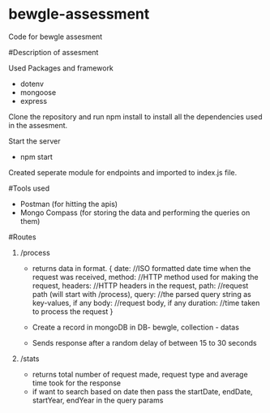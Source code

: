 # bewgle-assessment
Code for bewgle assesment

#Description of assesment

Used Packages and framework
  - dotenv
  - mongoose
  - express

Clone the repository and run npm install to install all the dependencies used in the assesment.

Start the server
  - npm start
  
Created seperate module for endpoints and imported to index.js file.

#Tools used
  - Postman (for hitting the apis)
  - Mongo Compass (for storing the data and performing the queries on them)
  
#Routes

  1. /process
      - returns data in format. 
      {
            date: //ISO formatted date time when the request was received,
            method: //HTTP method used for making the request,
            headers: //HTTP headers in the request,
            path: //request path (will start with /process),
            query: //the parsed query string as key-values, if any
            body: //request body, if any
            duration: //time taken to process the request
            }
          
       - Create a record in mongoDB in DB- bewgle, collection - datas
       - Sends response after a random delay of between 15 to 30 seconds
       
  2. /stats
      - returns total number of request made, request type and average time took for the response
      - if want to search based on date then pass the startDate, endDate, startYear, endYear in the query params
  
